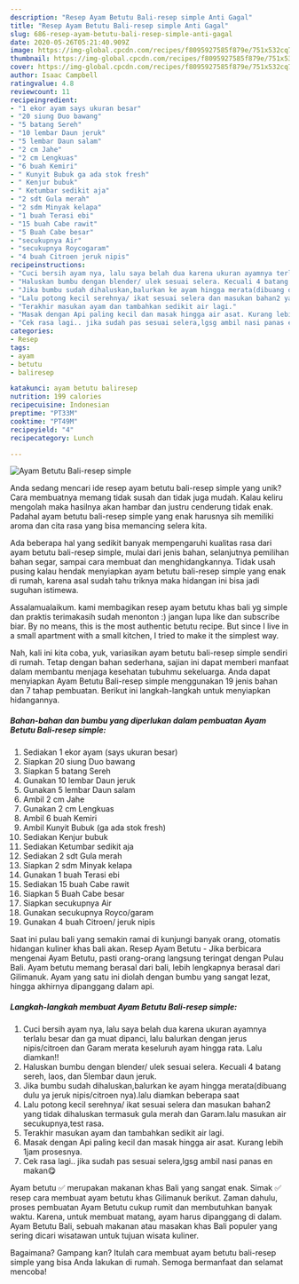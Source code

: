 ```yaml
---
description: "Resep Ayam Betutu Bali-resep simple Anti Gagal"
title: "Resep Ayam Betutu Bali-resep simple Anti Gagal"
slug: 686-resep-ayam-betutu-bali-resep-simple-anti-gagal
date: 2020-05-26T05:21:40.909Z
image: https://img-global.cpcdn.com/recipes/f8095927585f879e/751x532cq70/ayam-betutu-bali-resep-simple-foto-resep-utama.jpg
thumbnail: https://img-global.cpcdn.com/recipes/f8095927585f879e/751x532cq70/ayam-betutu-bali-resep-simple-foto-resep-utama.jpg
cover: https://img-global.cpcdn.com/recipes/f8095927585f879e/751x532cq70/ayam-betutu-bali-resep-simple-foto-resep-utama.jpg
author: Isaac Campbell
ratingvalue: 4.8
reviewcount: 11
recipeingredient:
- "1 ekor ayam says ukuran besar"
- "20 siung Duo bawang"
- "5 batang Sereh"
- "10 lembar Daun jeruk"
- "5 lembar Daun salam"
- "2 cm Jahe"
- "2 cm Lengkuas"
- "6 buah Kemiri"
- " Kunyit Bubuk ga ada stok fresh"
- " Kenjur bubuk"
- " Ketumbar sedikit aja"
- "2 sdt Gula merah"
- "2 sdm Minyak kelapa"
- "1 buah Terasi ebi"
- "15 buah Cabe rawit"
- "5 Buah Cabe besar"
- "secukupnya Air"
- "secukupnya Roycogaram"
- "4 buah Citroen jeruk nipis"
recipeinstructions:
- "Cuci bersih ayam nya, lalu saya belah dua karena ukuran ayamnya terlalu besar dan ga muat dipanci, lalu balurkan dengan jerus nipis/citroen dan Garam merata keseluruh ayam hingga rata. Lalu diamkan!!"
- "Haluskan bumbu dengan blender/ ulek sesuai selera. Kecuali 4 batang sereh, laos, dan 5lembar daun jeruk."
- "Jika bumbu sudah dihaluskan,balurkan ke ayam hingga merata(dibuang dulu ya jeruk nipis/citroen nya).lalu diamkan beberapa saat"
- "Lalu potong kecil serehnya/ ikat sesuai selera dan masukan bahan2 yang tidak dihaluskan termasuk gula merah dan Garam.lalu masukan air secukupnya,test rasa."
- "Terakhir masukan ayam dan tambahkan sedikit air lagi."
- "Masak dengan Api paling kecil dan masak hingga air asat. Kurang lebih 1jam prosesnya."
- "Cek rasa lagi.. jika sudah pas sesuai selera,lgsg ambil nasi panas en makan😋"
categories:
- Resep
tags:
- ayam
- betutu
- baliresep

katakunci: ayam betutu baliresep 
nutrition: 199 calories
recipecuisine: Indonesian
preptime: "PT33M"
cooktime: "PT49M"
recipeyield: "4"
recipecategory: Lunch

---
```



![Ayam Betutu Bali-resep simple](https://img-global.cpcdn.com/recipes/f8095927585f879e/751x532cq70/ayam-betutu-bali-resep-simple-foto-resep-utama.jpg)

Anda sedang mencari ide resep ayam betutu bali-resep simple yang unik? Cara membuatnya memang tidak susah dan tidak juga mudah. Kalau keliru mengolah maka hasilnya akan hambar dan justru cenderung tidak enak. Padahal ayam betutu bali-resep simple yang enak harusnya sih memiliki aroma dan cita rasa yang bisa memancing selera kita.

Ada beberapa hal yang sedikit banyak mempengaruhi kualitas rasa dari ayam betutu bali-resep simple, mulai dari jenis bahan, selanjutnya pemilihan bahan segar, sampai cara membuat dan menghidangkannya. Tidak usah pusing kalau hendak menyiapkan ayam betutu bali-resep simple yang enak di rumah, karena asal sudah tahu triknya maka hidangan ini bisa jadi suguhan istimewa.

Assalamualaikum. kami membagikan resep ayam betutu khas bali yg simple dan praktis terimakasih sudah menonton :) jangan lupa like dan subscribe biar. By no means, this is the most authentic betutu recipe. But since I live in a small apartment with a small kitchen, I tried to make it the simplest way.


Nah, kali ini kita coba, yuk, variasikan ayam betutu bali-resep simple sendiri di rumah. Tetap dengan bahan sederhana, sajian ini dapat memberi manfaat dalam membantu menjaga kesehatan tubuhmu sekeluarga. Anda dapat menyiapkan Ayam Betutu Bali-resep simple menggunakan 19 jenis bahan dan 7 tahap pembuatan. Berikut ini langkah-langkah untuk menyiapkan hidangannya.

<!--inarticleads1-->

##### Bahan-bahan dan bumbu yang diperlukan dalam pembuatan Ayam Betutu Bali-resep simple:

1. Sediakan 1 ekor ayam (says ukuran besar)
1. Siapkan 20 siung Duo bawang
1. Siapkan 5 batang Sereh
1. Gunakan 10 lembar Daun jeruk
1. Gunakan 5 lembar Daun salam
1. Ambil 2 cm Jahe
1. Gunakan 2 cm Lengkuas
1. Ambil 6 buah Kemiri
1. Ambil  Kunyit Bubuk (ga ada stok fresh)
1. Sediakan  Kenjur bubuk
1. Sediakan  Ketumbar sedikit aja
1. Sediakan 2 sdt Gula merah
1. Siapkan 2 sdm Minyak kelapa
1. Gunakan 1 buah Terasi ebi
1. Sediakan 15 buah Cabe rawit
1. Siapkan 5 Buah Cabe besar
1. Siapkan secukupnya Air
1. Gunakan secukupnya Royco/garam
1. Gunakan 4 buah Citroen/ jeruk nipis


Saat ini pulau bali yang semakin ramai di kunjungi banyak orang, otomatis hidangan kuliner khas bali akan. Resep Ayam Betutu - Jika berbicara mengenai Ayam Betutu, pasti orang-orang langsung teringat dengan Pulau Bali. Ayam betutu memang berasal dari bali, lebih lengkapnya berasal dari Gilimanuk. Ayam yang satu ini diolah dengan bumbu yang sangat lezat, hingga akhirnya dipanggang dalam api. 

<!--inarticleads2-->

##### Langkah-langkah membuat Ayam Betutu Bali-resep simple:

1. Cuci bersih ayam nya, lalu saya belah dua karena ukuran ayamnya terlalu besar dan ga muat dipanci, lalu balurkan dengan jerus nipis/citroen dan Garam merata keseluruh ayam hingga rata. Lalu diamkan!!
1. Haluskan bumbu dengan blender/ ulek sesuai selera. Kecuali 4 batang sereh, laos, dan 5lembar daun jeruk.
1. Jika bumbu sudah dihaluskan,balurkan ke ayam hingga merata(dibuang dulu ya jeruk nipis/citroen nya).lalu diamkan beberapa saat
1. Lalu potong kecil serehnya/ ikat sesuai selera dan masukan bahan2 yang tidak dihaluskan termasuk gula merah dan Garam.lalu masukan air secukupnya,test rasa.
1. Terakhir masukan ayam dan tambahkan sedikit air lagi.
1. Masak dengan Api paling kecil dan masak hingga air asat. Kurang lebih 1jam prosesnya.
1. Cek rasa lagi.. jika sudah pas sesuai selera,lgsg ambil nasi panas en makan😋


Ayam betutu ✅ merupakan makanan khas Bali yang sangat enak. Simak ✅ resep cara membuat ayam betutu khas Gilimanuk berikut. Zaman dahulu, proses pembuatan Ayam Betutu cukup rumit dan membutuhkan banyak waktu. Karena, untuk membuat matang, ayam harus dipanggang di dalam. Ayam Betutu Bali, sebuah makanan atau masakan khas Bali populer yang sering dicari wisatawan untuk tujuan wisata kuliner. 

Bagaimana? Gampang kan? Itulah cara membuat ayam betutu bali-resep simple yang bisa Anda lakukan di rumah. Semoga bermanfaat dan selamat mencoba!
